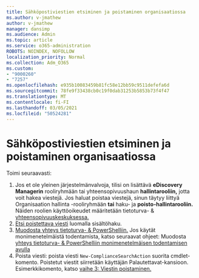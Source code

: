 ```yaml
---
title: Sähköpostiviestien etsiminen ja poistaminen organisaatiossa
ms.author: v-jmathew
author: v-jmathew
manager: dansimp
ms.audience: Admin
ms.topic: article
ms.service: o365-administration
ROBOTS: NOINDEX, NOFOLLOW
localization_priority: Normal
ms.collection: Adm_O365
ms.custom:
- "9000260"
- "7257"
ms.openlocfilehash: e935b10083459b81fc58e12bb59c9511defefa6d
ms.sourcegitcommit: 78fe9f33438cb0c19f0dab31253b5853b73f4f47
ms.translationtype: MT
ms.contentlocale: fi-FI
ms.lasthandoff: 03/05/2021
ms.locfileid: "50524281"
---
```

# <a name="search-for-and-delete-email-messages-in-your-organization"></a>Sähköpostiviestien etsiminen ja poistaminen organisaatiossa

Toimi seuraavasti:

1. Jos et ole yleinen järjestelmänvalvoja, tilisi on lisättävä **eDiscovery Managerin** rooliryhmään tai yhteensopivuushaun **hallintarooliin,** jotta voit hakea viestejä. Jos haluat poistaa viestejä, sinun täytyy liittyä Organisaation hallinta -rooliryhmään **tai** haku- ja **poisto-hallintarooliin.** Näiden roolien käyttöoikeudet määritetään tietoturva- & [yhteensopivuuskeskuksessa.](https://protection.office.com)
2. [Etsi poistettava viesti](https://docs.microsoft.com/office365/securitycompliance/content-search) luomalla sisältöhaku.
3. [Muodosta yhteys tietoturva- & PowerShelliin.](https://docs.microsoft.com/powershell/exchange/office-365-scc/connect-to-scc-powershell/connect-to-scc-powershell) Jos käytät monimenetelmäistä todentamista, katso seuraavat ohjeet: Muodosta [yhteys tietoturva- & PowerShelliin monimenetelmäisen todentamisen avulla](https://docs.microsoft.com/powershell/exchange/office-365-scc/connect-to-scc-powershell/mfa-connect-to-scc-powershell)
4. Poista viesti: poista viesti `New-ComplianceSearchAction` suorita cmdlet-komento. Poistetut viestit siirretään käyttäjän Palautettavat-kansioon. Esimerkkikomento, katso [vaihe 3: Viestin poistaminen.](https://docs.microsoft.com/office365/securitycompliance/search-for-and-delete-messages-in-your-organization)
